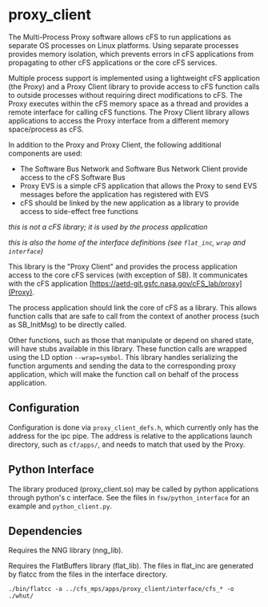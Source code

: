 # proxy_client

The Multi-Process Proxy software allows cFS to run applications as separate OS processes on Linux platforms.
Using separate processes provides memory isolation, which prevents errors in cFS applications from propagating to other cFS applications or the core cFS services.

Multiple process support is implemented using a lightweight cFS application (the Proxy) and a Proxy Client library to provide access to cFS function calls to outside processes without requiring direct modifications to cFS.
The Proxy executes within the cFS memory space as a thread and provides a remote interface for calling cFS functions.
The Proxy Client library allows applications to access the Proxy interface from a different memory space/process as cFS.

In addition to the Proxy and Proxy Client, the following additional components are used:

* The Software Bus Network and Software Bus Network Client provide access to the cFS Software Bus
* Proxy EVS is a simple cFS application that allows the Proxy to send EVS messages before the application has registered with EVS
* cFS should be linked by the new application as a library to provide access to side-effect free functions

_this is not a cFS library; it is used by the process application_

_this is also the home of the interface definitions (see `flat_inc`, `wrap` and `interface`)_

This library is the "Proxy Client" and provides the process application access to the core cFS services (with exception of SB).
It communicates with the cFS application [https://aetd-git.gsfc.nasa.gov/cFS_lab/proxy](Proxy).

The process application should link the core of cFS as a library.
This allows function calls that are safe to call from the context of another process (such as SB_InitMsg) to be directly called.

Other functions, such as those that manipulate or depend on shared state, will have stubs available in this library.
These function calls are wrapped using the LD option `--wrap=symbol`.
This library handles serializing the function arguments and sending the data to the corresponding proxy application, which will make the function call on behalf of the process application.

## Configuration

Configuration is done via `proxy_client_defs.h`, which currently only has the address for the ipc pipe.
The address is relative to the applications launch directory, such as `cf/apps/`, and needs to match that used by the Proxy.

## Python Interface

The library produced (proxy_client.so) may be called by python applications through python's c interface.
See the files in `fsw/python_interface` for an example and `python_client.py`.

## Dependencies

Requires the NNG library (nng_lib).

Requires the FlatBuffers library (flat_lib).
The files in flat_inc are generated by flatcc from the files in the interface directory.

    ./bin/flatcc -a ../cfs_mps/apps/proxy_client/interface/cfs_* -o ./whut/
